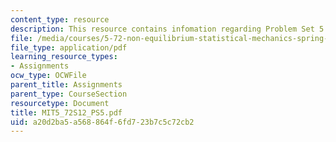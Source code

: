 ```yaml
---
content_type: resource
description: This resource contains infomation regarding Problem Set 5.
file: /media/courses/5-72-non-equilibrium-statistical-mechanics-spring-2012/a20d2ba5a568864f6fd723b7c5c72cb2_MIT5_72S12_PS5.pdf
file_type: application/pdf
learning_resource_types:
- Assignments
ocw_type: OCWFile
parent_title: Assignments
parent_type: CourseSection
resourcetype: Document
title: MIT5_72S12_PS5.pdf
uid: a20d2ba5-a568-864f-6fd7-23b7c5c72cb2
---
```

